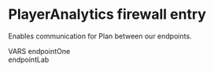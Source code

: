 # PlayerAnalytics firewall entry
Enables communication for Plan between our endpoints.

VARS
endpointOne  
endpointLab
